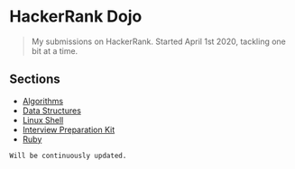 # HackerRank Dojo

> My submissions on HackerRank. Started April 1st 2020, tackling one bit at a time.

## Sections
- [Algorithms](/algorithms)
- [Data Structures](/data-structures)
- [Linux Shell](/linux-shell)
- [Interview Preparation Kit](/interview-preparation-kit)
- [Ruby](/ruby)

```Will be continuously updated.```
